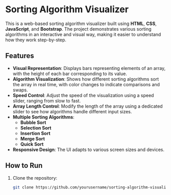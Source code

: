 # Sorting Algorithm Visualizer

This is a web-based sorting algorithm visualizer built using **HTML**, **CSS**, **JavaScript**, and **Bootstrap**. The project demonstrates various sorting algorithms in an interactive and visual way, making it easier to understand how they work step-by-step.

## Features

- **Visual Representation**: Displays bars representing elements of an array, with the height of each bar corresponding to its value.
- **Algorithm Visualization**: Shows how different sorting algorithms sort the array in real time, with color changes to indicate comparisons and swaps.
- **Speed Control**: Adjust the speed of the visualization using a speed slider, ranging from slow to fast.
- **Array Length Control**: Modify the length of the array using a dedicated slider to see how algorithms handle different input sizes.
- **Multiple Sorting Algorithms**:
  - **Bubble Sort**
  - **Selection Sort**
  - **Insertion Sort**
  - **Merge Sort**
  - **Quick Sort**
- **Responsive Design**: The UI adapts to various screen sizes and devices.

## How to Run

1. Clone the repository:

   ```bash
   git clone https://github.com/yourusername/sorting-algorithm-visualizer.git
